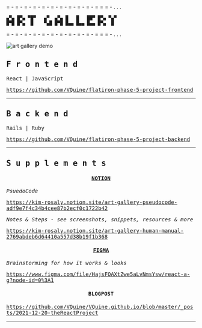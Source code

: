 = - = - = - = - = - = - = - = - = - = - = = = - . . .
 ```
 ▄▀▄ █▀▄ ▀█▀   ▄▀  ▄▀▄ █   █   ██▀ █▀▄ ▀▄▀ 
 █▀█ █▀▄  █    ▀▄█ █▀█ █▄▄ █▄▄ █▄▄ █▀▄  █ 
```
= - = - = - = - = - = - = - = - = - = - = = = - . . .
<!--- heading made @ : https://texteditor.com/multiline-text-art/ --->

![art gallery demo](https://user-images.githubusercontent.com/40582813/156870069-4222e509-237d-44f0-b166-588d47458a89.gif)


<samp>
    
## F r o n t e n d

React | JavaScript 

https://github.com/VQuine/flatiron-phase-5-project-frontend

---

## B a c k e n d

Rails | Ruby 

https://github.com/VQuine/flatiron-phase-5-project-backend

---

## S u p p l e m e n t s
<h4 align="center">
    <a href="https://www.notion.so/">NOTION</a>
</h4>
    
*PsuedoCode*
  
https://kim-rosaly.notion.site/art-gallery-pseudocode-adf9e7f4c34b4cee87b2ecf0c1722b42  

*Notes & Steps - see screenshots, snippets, resources & more*
  
https://kim-rosaly.notion.site/art-gallery-human-manual-2769abdeb6d64410a557d38b19f1b368

<h4 align="center">
    <a href="https://www.figma.com/">FIGMA</a>
</h4>

*Brainstorming for how it works & looks*

https://www.figma.com/file/HajsFOAXtZwe5aLvNmsYsw/react-a-g?node-id=0%3A1
    
<h4 align="center">
    BLOGPOST
</h4>
    
https://github.com/VQuine/VQuine.github.io/blob/master/_posts/2021-12-20-theReactProject

---

</samp>
